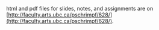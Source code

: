 html and pdf files for slides, notes, and assignments are on
[http://faculty.arts.ubc.ca/pschrimpf/628/](http://faculty.arts.ubc.ca/pschrimpf/628/).


